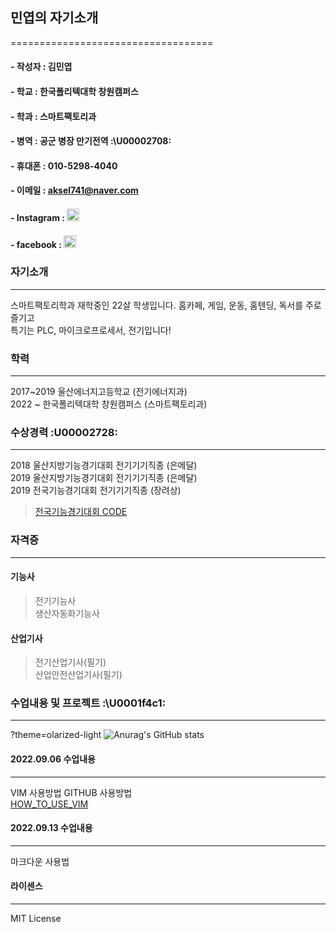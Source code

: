## 민엽의 자기소개
===================================

#### - 작성자 : 김민엽
#### - 학교  : 한국폴리텍대학 창원캠퍼스
#### - 학과   : 스마트팩토리과
#### - 병역   : 공군 병장 만기전역  :\U00002708:

#### - 휴대폰        : 010-5298-4040
#### - 이메일        : aksel741@naver.com
#### - Instagram     : [<img src = "https://ifh.cc/g/K3kPv4.jpg" width="20" height = "20">](https://www.instagram.com/yeob_4040)
#### - facebook     : [<img src = "https://ifh.cc/g/z5rz9K.png" width="20" height = "20">](https://www.facebook.com/minyoeb)

### 자기소개 
---------------------------------------
스마트팩토리학과 재학중인 22살 학생입니다. 
홈카페, 게임, 운동, 홈텐딩, 독서를 주로 즐기고  
특기는 PLC, 마이크로프로세서, 전기입니다!

### 학력 
---------------------------------------
2017~2019 울산에너지고등학교 (전기에너지과)  
2022 ~    한국폴리텍대학 창원캠퍼스 (스마트팩토리과)  

### 수상경력  :U00002728:
---------------------------------------
2018 울산지방기능경기대회 전기기기직종 (은메달)  
2019 울산지방기능경기대회 전기기기직종 (은메달)  
2019 전국기능경기대회     전기기기직종 (장려상)  
>[전국기능경기대회 CODE](https://github.com/minnyeob/2019gwangjo/blob/main/text)

### 자격증 
---------------------------------------
#### 기능사
>전기기능사  
>생산자동화기능사  

#### 산업기사
>전기산업기사(필기)  
>산업안전산업기사(필기)  


### 수업내용 및 프로젝트  :\U0001f4c1:
---------------------------------------
?theme=olarized-light
![Anurag's GitHub stats](https://github-readme-stats.vercel.app/api?username=anuraghazra&theme=dark&show_icons=true)

#### 2022.09.06 수업내용
-------------------
VIM 사용방법
GITHUB 사용방법  
[HOW_TO_USE_VIM](https://github.com/minnyeob/vshome/blob/master/class220906.py)

#### 2022.09.13 수업내용
--------------------
마크다운 사용법






#### 라이센스
---------------------------------------
MIT License